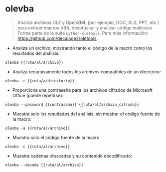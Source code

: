 # olevba

> Analiza archivos OLE y OpenXML (por ejemplo, DOC, XLS, PPT, etc.) para extraer macros VBA, desofuscar y analizar código malicioso.
> Forma parte de la suite `python-oletools`.
> Para más información: <https://github.com/decalage2/oletools>.

- Analiza un archivo, mostrando tanto el código de la macro como los resultados del análisis:

`olevba {{ruta/al/archivo}}`

- Analiza recursivamente todos los archivos compatibles de un directorio:

`olevba -r {{ruta/a/directorio}}`

- Proporciona una contraseña para los archivos cifrados de Microsoft Office (puede repetirse):

`olevba --password {{contraseña}} {{ruta/al/archivo_cifrado}}`

- Muestra solo los resultados del análisis, sin mostrar el código fuente de la macro:

`olevba -a {{ruta/al/archivo}}`

- Muestra solo el código fuente de la macro:

`olevba -c {{ruta/al/archivo}}`

- Muestra cadenas ofuscadas y su contenido decodificado:

`olevba --decode {{ruta/al/archivo}}`

